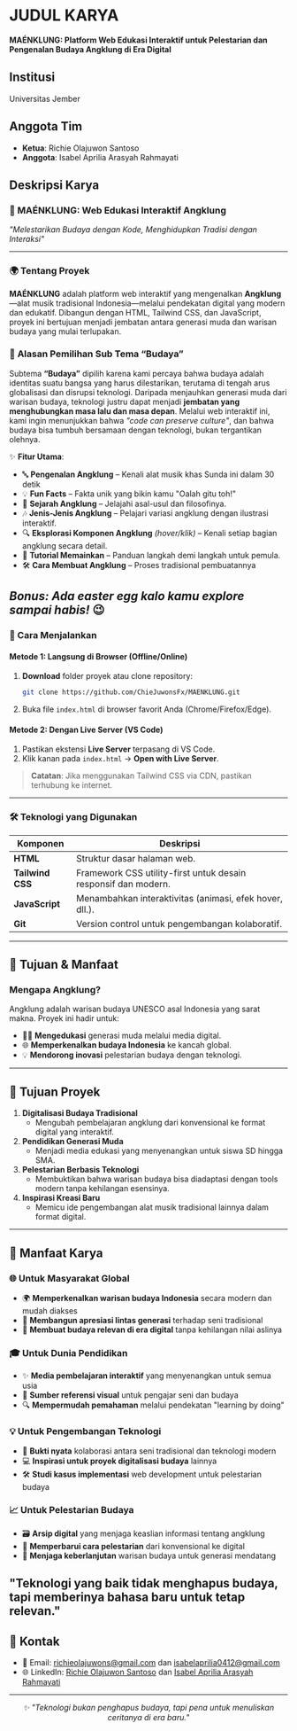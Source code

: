 # **JUDUL KARYA**

**MAÉNKLUNG: Platform Web Edukasi Interaktif untuk Pelestarian dan Pengenalan Budaya Angklung di Era Digital**

## **Institusi**

Universitas Jember

## **Anggota Tim**

* **Ketua**: Richie Olajuwon Santoso
* **Anggota**: Isabel Aprilia Arasyah Rahmayati

## **Deskripsi Karya**
### **🎵 MAÉNKLUNG: Web Edukasi Interaktif Angklung**   
*"Melestarikan Budaya dengan Kode, Menghidupkan Tradisi dengan Interaksi"*  

---

### **🌍 Tentang Proyek**  
**MAÉNKLUNG** adalah platform web interaktif yang mengenalkan **Angklung**—alat musik tradisional Indonesia—melalui pendekatan digital yang modern dan edukatif. Dibangun dengan HTML, Tailwind CSS, dan JavaScript, proyek ini bertujuan menjadi jembatan antara generasi muda dan warisan budaya yang mulai terlupakan.  

### 🎯 **Alasan Pemilihan Sub Tema “Budaya”**
Subtema **“Budaya”** dipilih karena kami percaya bahwa budaya adalah identitas suatu bangsa yang harus dilestarikan, terutama di tengah arus globalisasi dan disrupsi teknologi. Daripada menjauhkan generasi muda dari warisan budaya, teknologi justru dapat menjadi **jembatan yang menghubungkan masa lalu dan masa depan**. Melalui web interaktif ini, kami ingin menunjukkan bahwa *"code can preserve culture"*, dan bahwa budaya bisa tumbuh bersamaan dengan teknologi, bukan tergantikan olehnya.

✨ **Fitur Utama**:  
- 🔤 **Pengenalan Angklung** – Kenali alat musik khas Sunda ini dalam 30 detik
- 💡 **Fun Facts** – Fakta unik yang bikin kamu "Oalah gitu toh!"  
- 📜 **Sejarah Angklung** – Jelajahi asal-usul dan filosofinya.  
- 🎶 **Jenis-Jenis Angklung** – Pelajari variasi angklung dengan ilustrasi interaktif.  
- 🔍 **Eksplorasi Komponen Angklung** *(hover/klik)* – Kenali setiap bagian angklung secara detail.  
- 🎥 **Tutorial Memainkan** – Panduan langkah demi langkah untuk pemula.
- 🛠️ **Cara Membuat Angklung** – Proses tradisional pembuatannya   

*Bonus: Ada easter egg kalo kamu explore sampai habis!* 😉
---

### **🚀 Cara Menjalankan**  

#### **Metode 1: Langsung di Browser (Offline/Online)**  
1. **Download** folder proyek atau clone repository:  
   ```bash
   git clone https://github.com/ChieJuwonsFx/MAENKLUNG.git
   ```
2. Buka file `index.html` di browser favorit Anda (Chrome/Firefox/Edge).  

#### **Metode 2: Dengan Live Server (VS Code)**  
1. Pastikan ekstensi **Live Server** terpasang di VS Code.  
2. Klik kanan pada `index.html` → **Open with Live Server**.  

> **Catatan**: Jika menggunakan Tailwind CSS via CDN, pastikan terhubung ke internet.  

---

### **🛠 Teknologi yang Digunakan**  
| Komponen       | Deskripsi                                                                 |
|----------------|---------------------------------------------------------------------------|
| **HTML**       | Struktur dasar halaman web.                                               |
| **Tailwind CSS** | Framework CSS utility-first untuk desain responsif dan modern.           |
| **JavaScript** | Menambahkan interaktivitas (animasi, efek hover, dll.).                   |
| **Git**        | Version control untuk pengembangan kolaboratif.                           |

---

## **🎯 Tujuan & Manfaat**  
### **Mengapa Angklung?**  
Angklung adalah warisan budaya UNESCO asal Indonesia yang sarat makna. Proyek ini hadir untuk:  
- 🧑‍🎓 **Mengedukasi** generasi muda melalui media digital.  
- 🌐 **Memperkenalkan budaya Indonesia** ke kancah global.  
- 💡 **Mendorong inovasi** pelestarian budaya dengan teknologi.  
---

## **🎯 Tujuan Proyek**  
1. **Digitalisasi Budaya Tradisional**  
   - Mengubah pembelajaran angklung dari konvensional ke format digital yang interaktif.  
2. **Pendidikan Generasi Muda**  
   - Menjadi media edukasi yang menyenangkan untuk siswa SD hingga SMA.  
3. **Pelestarian Berbasis Teknologi**  
   - Membuktikan bahwa warisan budaya bisa diadaptasi dengan tools modern tanpa kehilangan esensinya.  
4. **Inspirasi Kreasi Baru**  
   - Memicu ide pengembangan alat musik tradisional lainnya dalam format digital.  

---

## **🌟 Manfaat Karya**  

### **🌐 Untuk Masyarakat Global**  
- 🌍 **Memperkenalkan warisan budaya Indonesia** secara modern dan mudah diakses  
- 🤝 **Membangun apresiasi lintas generasi** terhadap seni tradisional  
- 📱 **Membuat budaya relevan di era digital** tanpa kehilangan nilai aslinya  

### **🎓 Untuk Dunia Pendidikan**  
- ✨ **Media pembelajaran interaktif** yang menyenangkan untuk semua usia  
- 🏫 **Sumber referensi visual** untuk pengajar seni dan budaya  
- 🔍 **Mempermudah pemahaman** melalui pendekatan "learning by doing"  

### **💡 Untuk Pengembangan Teknologi**  
- 🚀 **Bukti nyata** kolaborasi antara seni tradisional dan teknologi modern  
- 💻 **Inspirasi untuk proyek digitalisasi budaya** lainnya  
- 🛠️ **Studi kasus implementasi** web development untuk pelestarian budaya  

### **📈 Untuk Pelestarian Budaya**  
- 🗃️ **Arsip digital** yang menjaga keaslian informasi tentang angklung  
- 🔄 **Memperbarui cara pelestarian** dari konvensional ke digital  
- 🌱 **Menjaga keberlanjutan** warisan budaya untuk generasi mendatang  

"Teknologi yang baik tidak menghapus budaya, tapi memberinya bahasa baru untuk tetap relevan."  
---

## **💬 Kontak**  
- 📧 Email:
  [richieolajuwons@gmail.com](mailto:richieolajuwons@gmail.com) dan
  [isabelaprilia0412@gmail.com](mailto:isabelaprilia0412@gmail.com)  
- 🌐 LinkedIn:
  [Richie Olajuwon Santoso](https://www.linkedin.com/in/richie-olajuwon-santoso/) dan
  [Isabel Aprilia Arasyah Rahmayati](https://www.linkedin.com/in/isabel-aprilia-arasyah-rahmayati/)  

---

<div align="center"> 
  <i>✨ "Teknologi bukan penghapus budaya, tapi pena untuk menuliskan ceritanya di era baru."</i>
</div>  

